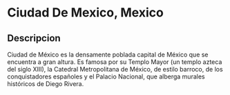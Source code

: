 # Ciudad De Mexico, Mexico

## Descripcion
Ciudad de México es la densamente poblada capital de México que se encuentra a gran altura. Es famosa por su Templo Mayor (un templo azteca del siglo XIII), la Catedral Metropolitana de México, de estilo barroco, de los conquistadores españoles y el Palacio Nacional, que alberga murales históricos de Diego Rivera.
